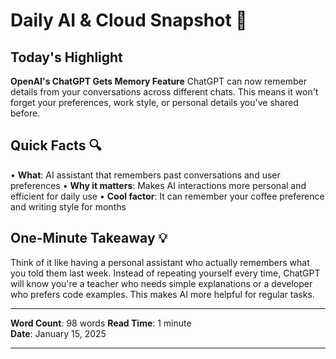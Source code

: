 # Daily AI & Cloud Snapshot 📡

## Today's Highlight

**OpenAI's ChatGPT Gets Memory Feature**
ChatGPT can now remember details from your conversations across different chats. This means it won't forget your preferences, work style, or personal details you've shared before.

## Quick Facts 🔍

• **What**: AI assistant that remembers past conversations and user preferences
• **Why it matters**: Makes AI interactions more personal and efficient for daily use
• **Cool factor**: It can remember your coffee preference and writing style for months

## One-Minute Takeaway 💡

Think of it like having a personal assistant who actually remembers what you told them last week. Instead of repeating yourself every time, ChatGPT will know you're a teacher who needs simple explanations or a developer who prefers code examples. This makes AI more helpful for regular tasks.

---

**Word Count**: 98 words
**Read Time**: 1 minute  
**Date**: January 15, 2025

---
